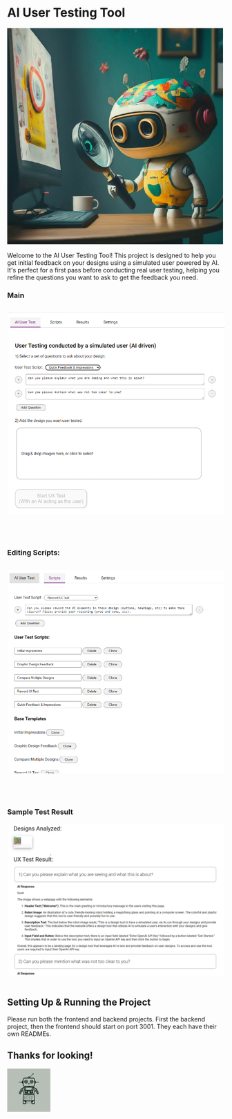 # AI User Testing Tool

<img src="images/hero.jpeg" width="500px" />

Welcome to the AI User Testing Tool! This project is designed to help you get initial feedback on your designs using a simulated user powered by AI. It's perfect for a first pass before conducting real user testing, helping you refine the questions you want to ask to get the feedback you need.


### Main

![Main](images/main.png)
-----
 <br/><br/>
### Editing Scripts:

![Scripts](images/scripts.png)
-----
 <br/><br/>
### Sample Test Result 

![Results](images/results_view.png)
 <br/><br/>

## Setting Up & Running the Project
Please run both the frontend and backend projects. First the backend project, then the frontend should start on port 3001.
They each have their own READMEs.


## Thanks for looking!

<img src="images/icon.png" width="100px" />
